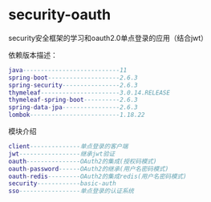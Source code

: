 # security-oauth
security安全框架的学习和oauth2.0单点登录的应用（结合jwt）

依赖版本描述：

```lua
java---------------------------11
spring-boot--------------------2.6.3
spring-security----------------2.6.3
thymeleaf----------------------3.0.14.RELEASE
thymeleaf-spring-boot----------2.6.3
spring-data-jpa----------------2.6.3
lombok-------------------------1.18.22
```

模块介绍

```lua
client--------------单点登录的客户端
jwt-----------------继承jwt验证
oauth---------------OAuth2的集成(授权码模式)
oauth-password------OAuth2的继承(用户名密码模式)
oauth-redis---------OAuth2的集成redis(用户名密码模式)
security------------basic-auth
sso-----------------单点登录的认证系统
```

